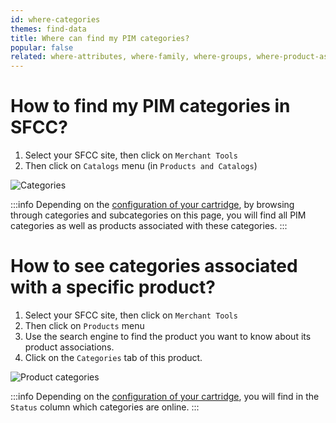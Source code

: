 ```yaml
---
id: where-categories
themes: find-data
title: Where can find my PIM categories?
popular: false
related: where-attributes, where-family, where-groups, where-product-association
---
```


# How to find my PIM categories in SFCC?

1. Select your SFCC site, then click on `Merchant Tools`
2. Then click on `Catalogs` menu (in `Products and Catalogs`)

![Categories](../img/sfcc-where-categories.png)

:::info
Depending on the [configuration of your cartridge](categories-configuration.html), by browsing through categories and subcategories on this page, you will find all PIM categories as well as products associated with these categories.
:::

# How to see categories associated with a specific product?

1. Select your SFCC site, then click on `Merchant Tools`
2. Then click on `Products` menu
3. Use the search engine to find the product you want to know about its product associations.
4. Click on the `Categories` tab of this product.

![Product categories](../img/sfcc-where-product-categories.png)

:::info
Depending on the [configuration of your cartridge](categories-configuration.html), you will find in the `Status` column which categories are online.
:::
